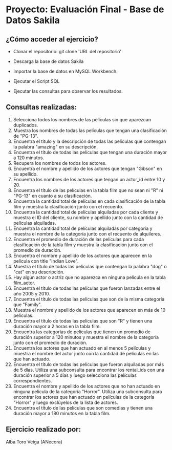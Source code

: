 # Proyecto: Evaluación Final - Base de Datos Sakila
 ## ¿Cómo acceder al ejercicio?

- Clonar el repositorio: git clone 'URL del repositorio'

- Descarga la base de datos Sakila

- Importar la base de datos en MySQL Workbench.

- Ejecutar el Script SQL

- Ejecutar las consultas para observar los resultados.

## Consultas realizadas:
1. Selecciona todos los nombres de las películas sin que aparezcan duplicados.
2. Muestra los nombres de todas las películas que tengan una clasificación de "PG-13".
3. Encuentra el título y la descripción de todas las películas que contengan la palabra "amazing" en su
descripción.
4. Encuentra el título de todas las películas que tengan una duración mayor a 120 minutos.
5. Recupera los nombres de todos los actores.
6. Encuentra el nombre y apellido de los actores que tengan "Gibson" en su apellido.
7. Encuentra los nombres de los actores que tengan un actor_id entre 10 y 20.
8. Encuentra el título de las películas en la tabla film que no sean ni "R" ni "PG-13" en cuanto a su
clasificación.
9. Encuentra la cantidad total de películas en cada clasificación de la tabla film y muestra la
clasificación junto con el recuento.
10. Encuentra la cantidad total de películas alquiladas por cada cliente y muestra el ID del cliente, su
nombre y apellido junto con la cantidad de películas alquiladas.
11. Encuentra la cantidad total de películas alquiladas por categoría y muestra el nombre de la categoría
junto con el recuento de alquileres.
12. Encuentra el promedio de duración de las películas para cada clasificación de la tabla film y
muestra la clasificación junto con el promedio de duración.
13. Encuentra el nombre y apellido de los actores que aparecen en la película con title "Indian Love".
14. Muestra el título de todas las películas que contengan la palabra "dog" o "cat" en su descripción.
15. Hay algún actor o actriz que no aparezca en ninguna película en la tabla film_actor.
16. Encuentra el título de todas las películas que fueron lanzadas entre el año 2005 y 2010.
17. Encuentra el título de todas las películas que son de la misma categoría que "Family".
18. Muestra el nombre y apellido de los actores que aparecen en más de 10 películas.
19. Encuentra el título de todas las películas que son "R" y tienen una duración mayor a 2 horas en la
tabla film.
20. Encuentra las categorías de películas que tienen un promedio de duración superior a 120 minutos y
muestra el nombre de la categoría junto con el promedio de duración.
21. Encuentra los actores que han actuado en al menos 5 películas y muestra el nombre del actor junto
con la cantidad de películas en las que han actuado.
22. Encuentra el título de todas las películas que fueron alquiladas por más de 5 días. Utiliza una
subconsulta para encontrar los rental_ids con una duración superior a 5 días y luego selecciona las
películas correspondientes.
23. Encuentra el nombre y apellido de los actores que no han actuado en ninguna película de la categoría
"Horror". Utiliza una subconsulta para encontrar los actores que han actuado en películas de la
categoría "Horror" y luego exclúyelos de la lista de actores.
24. Encuentra el título de las películas que son comedias y tienen una duración mayor a 180 minutos en
la tabla film.

## Ejercicio realizado por:
Alba Toro Veiga (ANecora)
